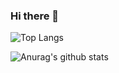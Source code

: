 ### Hi there 👋


![Top Langs](https://github-readme-stats.vercel.app/api/top-langs/?username=PyQIT&hide=html&layout=compact&theme=dark)  

![Anurag's github stats](https://github-readme-stats.vercel.app/api?username=PyQIT&show_icons=true&theme=dark&include_all_commits=true)


<!--
**PyQIT/PyQIT** is a ✨ _special_ ✨ repository because its `README.md` (this file) appears on your GitHub profile.

Here are some ideas to get you started:

- 🔭 I’m currently working on ...
- 🌱 I’m currently learning ...
- 👯 I’m looking to collaborate on ...
- 🤔 I’m looking for help with ...
- 💬 Ask me about ...
- 📫 How to reach me: ...
- 😄 Pronouns: ...
- ⚡ Fun fact: ...
-->
